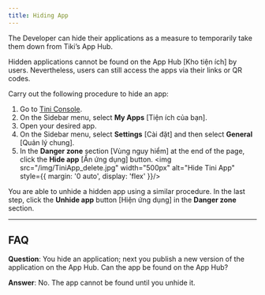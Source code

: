 ```yaml
---
title: Hiding App
---
```


The Developer can hide their applications as a measure to temporarily take them down from Tiki’s App Hub.

Hidden applications cannot be found on the App Hub [Kho tiện ích] by users. Nevertheless, users can still access the apps via their links or QR codes.

Carry out the following procedure to hide an app:

1. Go to [Tini Console](https://developer.tiki.vn/apps).
2. On the Sidebar menu, select **My Apps** [Tiện ích của bạn].
3. Open your desired app.
4. On the Sidebar menu, select **Settings** [Cài đặt] and then select **General** [Quản lý chung].
5. In the **Danger zone** section [Vùng nguy hiểm] at the end of the page, click the **Hide app** [Ẩn ứng dụng] button.
   <img src="/img/TiniApp_delete.jpg" width="500px" alt="Hide Tini App" style={{ margin: '0 auto', display: 'flex' }}/>

You are able to unhide a hidden app using a similar procedure. In the last step, click the **Unhide app**  button [Hiện ứng dụng] in the **Danger zone** section.

- - -

## FAQ

**Question**: You hide an application; next you publish a new version of the application on the App Hub. Can the app be found on the App Hub?

**Answer**: No. The app cannot be found until you unhide it.
